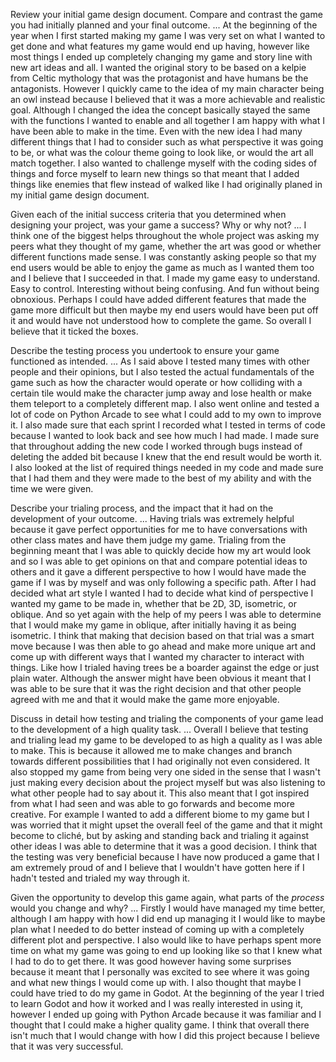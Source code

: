 Review your initial game design document. Compare and contrast the game you had initially planned and your final outcome. 
... 
At the beginning of the year when I first started making my game I was very set on what I wanted to get done and what features my game would end up having, however like most things I ended up completely changing my game and story line with new art ideas and all. I wanted the original story to be based on a kelpie from Celtic mythology that was the protagonist and have humans be the antagonists. However I quickly came to the idea of my main character being an owl instead because I believed that it was a more achievable and realistic goal. Although I changed the idea the concept basically stayed the same with the functions I wanted to enable and all together I am happy with what I have been able to make in the time.  Even with the new idea I had many different things that I had to consider such as what perspective it was going to be, or what was the colour theme going to look like, or would the art all match together. I also wanted to challenge myself with the coding sides of things and force myself to learn new things so that meant that I added things like enemies that flew instead of walked like I had originally planed in my initial game design document.

Given each of the initial success criteria that you determined when designing your project, was your game a success? Why or why not? 
...
I think one of the biggest helps throughout the whole project was asking my peers what they thought of my game, whether the art was good or whether different functions made sense. I was constantly asking people so that my end users would be able to enjoy the game as much as I wanted them too and I believe that I succeeded in that. I made my game easy to understand. Easy to control. Interesting without being confusing. And fun without being obnoxious. Perhaps I could have added different features that made the game more difficult but then maybe my end users would have been put off it and would have not understood how to complete the game. So overall I believe that it ticked the boxes.

Describe the testing process you undertook to ensure your game functioned as intended. 
...
As I said above I tested many times with other people and their opinions, but I also tested the actual fundamentals of the game such as how the character would operate or how colliding with a certain tile would make the character jump away and lose health or make them teleport to a completely different map. I also went online and tested a lot of code on Python Arcade to see what I could add to my own to improve it. I also made sure that each sprint I recorded what I tested in terms of code because I wanted to look back and see how much I had made. I made sure that throughout adding the new code I worked through bugs instead of deleting the added bit because I knew that the end result would be worth it. I also looked at the list of required things needed in my code and made sure that I had them and they were made to the best of my ability and with the time we were given.

Describe your trialing process, and the impact that it had on the development of your outcome. 
... 
Having trials was extremely helpful because it gave perfect opportunities for me to have conversations with other class mates and have them judge my game. Trialing from the beginning meant that I was able to quickly decide how my art would look and so I was able to get opinions on that and compare potential ideas to others and it gave a different perspective to how I would have made the game if I was by myself and was only following a specific path. After I had decided what art style I wanted I had to decide what kind of perspective I wanted my game to be made in, whether that be 2D, 3D, isometric, or oblique. And so yet again with the help of my peers I was able to determine that I would make my game in oblique, after initially having it as being isometric. I think that making that decision based on that trial was a smart move because I was then able to go ahead and make more unique art and come up with different ways that I wanted my character to interact with things. Like how I trialed having trees be a boarder against the edge or just plain water. Although the answer might have been obvious it meant that I was able to be sure that it was the right decision and that other people agreed with me and that it would make the game more enjoyable.

Discuss in detail how testing and trialing the components of your game lead to the development of a high quality task. 
... 
Overall I believe that testing and trialing lead my game to be developed to as high a quality as I was able to make. This is because it allowed me to make changes and branch towards different possibilities that I had originally not even considered. It also stopped my game from being very one sided in the sense that I wasn't just making every decision about the project myself but was also listening to what other people had to say about it. This also meant that I got inspired from what I had seen and was able to go forwards and become more creative. For example I wanted to add a different biome to my game but I was worried that it might upset the overall feel of the game and that it might become to cliché, but by asking and standing back and trialing it against other ideas I was able to determine that it was a good decision. I think that the testing was very  beneficial because I have now produced a game that I am extremely proud of and I believe that I wouldn't have gotten here if I hadn't tested and trialed my way through it. 

Given the opportunity to develop this game again, what parts of the *process* would you change and why?
... 
Firstly I would have managed my time better, although I am happy with how I did end up managing it I would like to maybe plan what I needed to do better instead of coming up with a completely different plot and perspective. I also would like to have perhaps spent more time on what my game was going to end up looking like so that I knew what I had to do to get there. It was good however having some surprises because it meant that I personally was excited to see  where it was going and what new things I would come up with. I also thought that maybe I could have tried to do my game in Godot. At the beginning of the year I tried to learn Godot and how it worked and I was really interested in using it, however I ended up going with Python Arcade because it was familiar and I thought that I could make a higher quality game. I think that overall there isn't much that I would change with how I did this project because I believe that it was very successful.